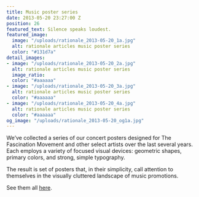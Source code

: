 ```yaml
---
title: Music poster series
date: 2013-05-20 23:27:00 Z
position: 26
featured_text: Silence speaks loudest.
featured_image:
  image: "/uploads/rationale_2013-05-20_1a.jpg"
  alt: rationale articles music poster series
  color: "#131d7a"
detail_images:
- image: "/uploads/rationale_2013-05-20_2a.jpg"
  alt: rationale articles music poster series
  image_ratio: 
  color: "#aaaaaa"
- image: "/uploads/rationale_2013-05-20_3a.jpg"
  alt: rationale articles music poster series
  color: "#aaaaaa"
- image: "/uploads/rationale_2013-05-20_4a.jpg"
  alt: rationale articles music poster series
  color: "#aaaaaa"
og_image: "/uploads/rationale_2013-05-20_og1a.jpg"
---
```


We’ve collected a series of our concert posters designed for The Fascination Movement and other select artists over the last several years. Each employs a variety of focused visual devices: geometric shapes, primary colors, and strong, simple typography.

The result is set of posters that, in their simplicity, call attention to themselves in the visually cluttered landscape of music promotions.

See them all [here](https://rationale-design.com/our-work/music/).